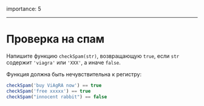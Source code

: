importance: 5

---

# Проверка на спам

Напишите функцию `checkSpam(str)`, возвращающую `true`, если `str` содержит `'viagra'` или `'XXX'`, а иначе `false`.

Функция должна быть нечувствительна к регистру:

```js
checkSpam('buy ViAgRA now') == true
checkSpam('free xxxxx') == true
checkSpam("innocent rabbit") == false
```
